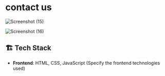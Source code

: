 # contact us

![Screenshot (15)](https://github.com/user-attachments/assets/f27c5feb-4071-453f-8dba-8c943b866bb5)

 ![Screenshot (16)](https://github.com/user-attachments/assets/a3c0d1d8-f9e0-49cf-a013-faf5aef50957)




## 🏗️ Tech Stack

- **Frontend**:   HTML, CSS, JavaScript (Specify the frontend technologies used)





